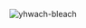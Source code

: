 ![yhwach-bleach](https://user-images.githubusercontent.com/126974228/222941152-da178770-007f-496c-ae31-51cf0e2fd7ee.gif)
